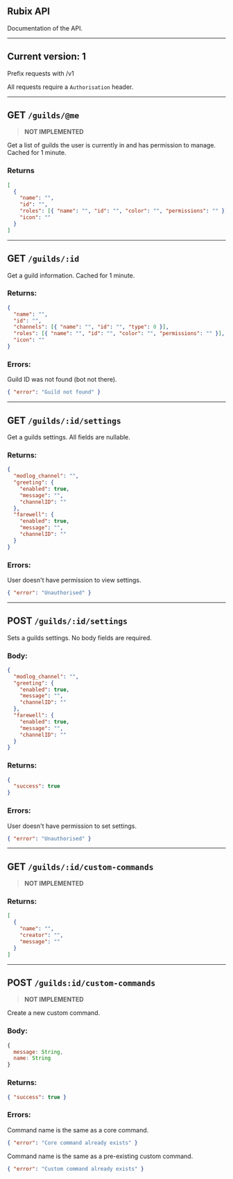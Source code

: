 ## Rubix API

Documentation of the API.

---

## Current version: 1

Prefix requests with /v1

All requests require a `Authorisation` header.

---

## GET `/guilds/@me`

> **NOT IMPLEMENTED**

Get a list of guilds the user is currently in and has permission to manage. Cached for 1 minute.

### Returns

```json
[
  {
    "name": "",
    "id": "",
    "roles": [{ "name": "", "id": "", "color": "", "permissions": "" }],
    "icon": ""
  }
]
```

---

## GET `/guilds/:id`

Get a guild information. Cached for 1 minute.

### Returns:

```json
{
  "name": "",
  "id": "",
  "channels": [{ "name": "", "id": "", "type": 0 }],
  "roles": [{ "name": "", "id": "", "color": "", "permissions": "" }],
  "icon": ""
}
```

### Errors:

Guild ID was not found (bot not there).

```json
{ "error": "Guild not found" }
```

---

## GET `/guilds/:id/settings`

Get a guilds settings. All fields are nullable.

### Returns:

```json
{
  "modlog_channel": "",
  "greeting": {
    "enabled": true,
    "message": "",
    "channelID": ""
  },
  "farewell": {
    "enabled": true,
    "message": "",
    "channelID": ""
  }
}
```

### Errors:

User doesn't have permission to view settings.

```json
{ "error": "Unauthorised" }
```

---

## POST `/guilds/:id/settings`

Sets a guilds settings. No body fields are required.

### Body:

```json
{
  "modlog_channel": "",
  "greeting": {
    "enabled": true,
    "message": "",
    "channelID": ""
  },
  "farewell": {
    "enabled": true,
    "message": "",
    "channelID": ""
  }
}
```

### Returns:

```json
{
  "success": true
}
```

### Errors:

User doesn't have permission to set settings.

```json
{ "error": "Unauthorised" }
```

---

## GET `/guilds/:id/custom-commands`

> **NOT IMPLEMENTED**

### Returns:

```json
[
  {
    "name": "",
    "creator": "",
    "message": ""
  }
]
```

---

## POST `/guilds:id/custom-commands`

> **NOT IMPLEMENTED**

Create a new custom command.

### Body:

```js
{
  message: String,
  name: String
}
```

### Returns:

```json
{ "success": true }
```

### Errors:

Command name is the same as a core command.

```json
{ "error": "Core command already exists" }
```

Command name is the same as a pre-existing custom command.

```json
{ "error": "Custom command already exists" }
```
